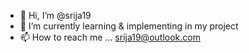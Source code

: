 - 👋 Hi, I’m @srija19
- 🌱 I’m currently learning & implementing in my project
- 📫 How to reach me ... srija19@outlook.com

<!---
srija19/srija19 is a ✨ special ✨ repository because its `README.md` (this file) appears on your GitHub profile.
You can click the Preview link to take a look at your changes.
--->

